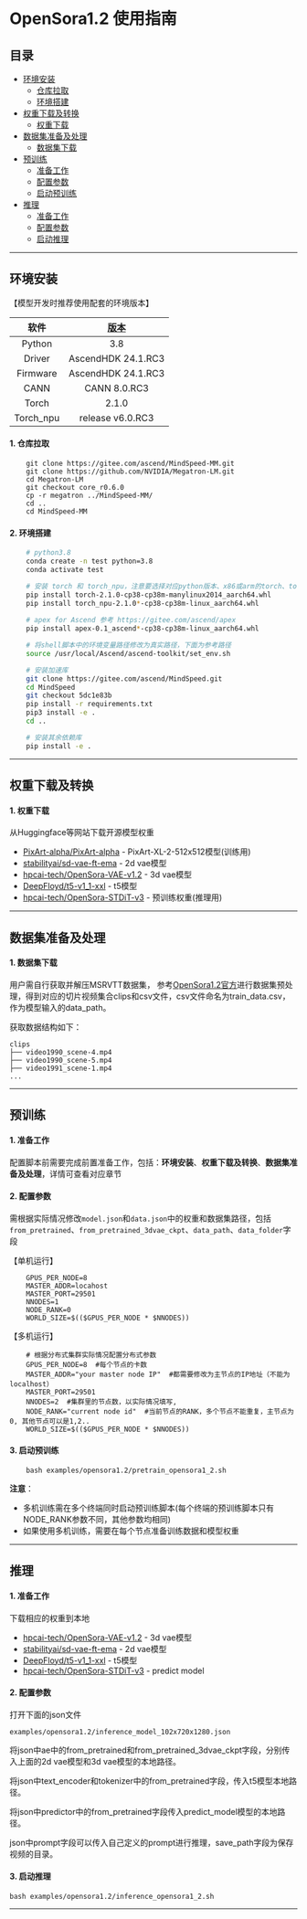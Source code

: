 # OpenSora1.2 使用指南

<p align="left">
</p>

## 目录

- [环境安装](#jump1)
  - [仓库拉取](#jump1.1)
  - [环境搭建](#jump1.2)
- [权重下载及转换](#jump2)
  - [权重下载](#jump2.1)
- [数据集准备及处理](#jump3)
  - [数据集下载](#jump3.1)
- [预训练](#jump4)
  - [准备工作](#jump4.1)
  - [配置参数](#jump4.2)
  - [启动预训练](#jump4.3)
- [推理](#jump5)
  - [准备工作](#jump5.1)
  - [配置参数](#jump5.2)
  - [启动推理](#jump5.3)

---

<a id="jump1"></a>

## 环境安装

【模型开发时推荐使用配套的环境版本】

|           软件            | [版本](https://www.hiascend.com/zh/) |
| :-----------------------: |:----------------------------------:|
|          Python           |                3.8                 |
|          Driver           |         AscendHDK 24.1.RC3          |
|         Firmware          |         AscendHDK 24.1.RC3          |
|           CANN            |             CANN 8.0.RC3             |
|           Torch           |            2.1.0            |
|         Torch_npu         |           release v6.0.RC3           |

<a id="jump1.1"></a>

#### 1. 仓库拉取

```shell
    git clone https://gitee.com/ascend/MindSpeed-MM.git 
    git clone https://github.com/NVIDIA/Megatron-LM.git
    cd Megatron-LM
    git checkout core_r0.6.0
    cp -r megatron ../MindSpeed-MM/
    cd ..
    cd MindSpeed-MM
```

<a id="jump1.2"></a>

#### 2. 环境搭建

```bash
    # python3.8
    conda create -n test python=3.8
    conda activate test

    # 安装 torch 和 torch_npu，注意要选择对应python版本、x86或arm的torch、torch_npu及apex包
    pip install torch-2.1.0-cp38-cp38m-manylinux2014_aarch64.whl 
    pip install torch_npu-2.1.0*-cp38-cp38m-linux_aarch64.whl
    
    # apex for Ascend 参考 https://gitee.com/ascend/apex
    pip install apex-0.1_ascend*-cp38-cp38m-linux_aarch64.whl

    # 将shell脚本中的环境变量路径修改为真实路径，下面为参考路径
    source /usr/local/Ascend/ascend-toolkit/set_env.sh 

    # 安装加速库
    git clone https://gitee.com/ascend/MindSpeed.git
    cd MindSpeed
    git checkout 5dc1e83b
    pip install -r requirements.txt 
    pip3 install -e .
    cd ..

    # 安装其余依赖库
    pip install -e .
```

---

<a id="jump2"></a>

## 权重下载及转换

<a id="jump2.1"></a>

#### 1. 权重下载

从Huggingface等网站下载开源模型权重

- [PixArt-alpha/PixArt-alpha](https://huggingface.co/PixArt-alpha/PixArt-alpha/resolve/main/PixArt-XL-2-512x512.pth)   - PixArt-XL-2-512x512模型(训练用)
- [stabilityai/sd-vae-ft-ema](https://huggingface.co/stabilityai/sd-vae-ft-mse/tree/main)   - 2d vae模型
- [hpcai-tech/OpenSora-VAE-v1.2](https://huggingface.co/hpcai-tech/OpenSora-VAE-v1.2/tree/main)   - 3d vae模型
- [DeepFloyd/t5-v1_1-xxl](https://huggingface.co/DeepFloyd/t5-v1_1-xxl)       -  t5模型
- [hpcai-tech/OpenSora-STDiT-v3](https://huggingface.co/hpcai-tech/OpenSora-STDiT-v3/tree/main)        -  预训练权重(推理用)

---

<a id="jump3"></a>

## 数据集准备及处理

<a id="jump3.1"></a>

#### 1. 数据集下载

用户需自行获取并解压MSRVTT数据集，
参考[OpenSora1.2官方](https://github.com/hpcaitech/Open-Sora/blob/v1.2.0/docs/data_processing.md)进行数据集预处理，得到对应的切片视频集合clips和csv文件，csv文件命名为train_data.csv，作为模型输入的data_path。

获取数据结构如下：

   ```
   clips
   ├── video1990_scene-4.mp4
   ├── video1990_scene-5.mp4
   ├── video1991_scene-1.mp4
   ...
   ```

---

<a id="jump4"></a>

## 预训练

<a id="jump4.1"></a>

#### 1. 准备工作

配置脚本前需要完成前置准备工作，包括：**环境安装**、**权重下载及转换**、**数据集准备及处理**，详情可查看对应章节

<a id="jump4.2"></a>

#### 2. 配置参数

需根据实际情况修改`model.json`和`data.json`中的权重和数据集路径，包括`from_pretrained`、`from_pretrained_3dvae_ckpt`、`data_path`、`data_folder`字段

【单机运行】

```shell
    GPUS_PER_NODE=8
    MASTER_ADDR=locahost
    MASTER_PORT=29501
    NNODES=1  
    NODE_RANK=0  
    WORLD_SIZE=$(($GPUS_PER_NODE * $NNODES))
```

【多机运行】

```shell
    # 根据分布式集群实际情况配置分布式参数
    GPUS_PER_NODE=8  #每个节点的卡数
    MASTER_ADDR="your master node IP"  #都需要修改为主节点的IP地址（不能为localhost）
    MASTER_PORT=29501
    NNODES=2  #集群里的节点数，以实际情况填写,
    NODE_RANK="current node id"  #当前节点的RANK，多个节点不能重复，主节点为0, 其他节点可以是1,2..
    WORLD_SIZE=$(($GPUS_PER_NODE * $NNODES))
```

<a id="jump4.3"></a>

#### 3. 启动预训练

```shell
    bash examples/opensora1.2/pretrain_opensora1_2.sh
```

**注意**：

- 多机训练需在多个终端同时启动预训练脚本(每个终端的预训练脚本只有NODE_RANK参数不同，其他参数均相同)
- 如果使用多机训练，需要在每个节点准备训练数据和模型权重

---

<a id="jump5"></a>

## 推理

<a id="jump5.1"></a>

#### 1. 准备工作

下载相应的权重到本地

- [hpcai-tech/OpenSora-VAE-v1.2](https://huggingface.co/hpcai-tech/OpenSora-VAE-v1.2/tree/main)   - 3d vae模型
- [stabilityai/sd-vae-ft-ema](https://huggingface.co/stabilityai/sd-vae-ft-mse/tree/main)   - 2d vae模型
- [DeepFloyd/t5-v1_1-xxl](https://huggingface.co/DeepFloyd/t5-v1_1-xxl)       -  t5模型
- [hpcai-tech/OpenSora-STDiT-v3](https://huggingface.co/hpcai-tech/OpenSora-STDiT-v3/tree/main)   -  predict model

<a id="jump5.2"></a>

#### 2. 配置参数

打开下面的json文件
```
examples/opensora1.2/inference_model_102x720x1280.json
```

将json中ae中的from_pretrained和from_pretrained_3dvae_ckpt字段，分别传入上面的2d vae模型和3d vae模型的本地路径。

将json中text_encoder和tokenizer中的from_pretrained字段，传入t5模型本地路径。

将json中predictor中的from_pretrained字段传入predict_model模型的本地路径。

json中prompt字段可以传入自己定义的prompt进行推理，save_path字段为保存视频的目录。

<a id="jump5.3"></a>

#### 3. 启动推理

```
bash examples/opensora1.2/inference_opensora1_2.sh
```

---
